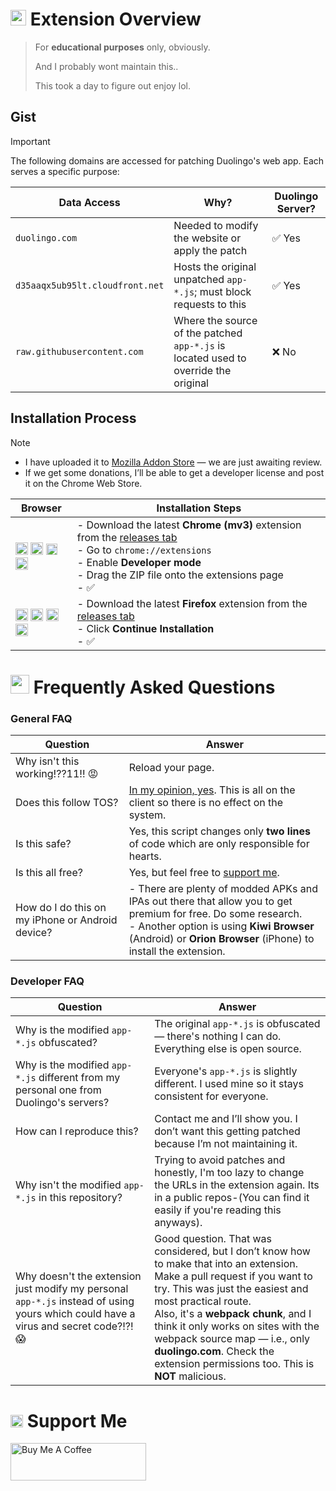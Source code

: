 # <img src="https://d35aaqx5ub95lt.cloudfront.net/images/hearts/fa8debbce8d3e515c3b08cb10271fbee.svg" width="25px"> Extension Overview

> For **educational purposes** only, obviously.
>
> And I probably wont maintain this..
> 
> This took a day to figure out enjoy lol.



## Gist
> [!IMPORTANT]  
> The following domains are accessed for patching Duolingo's web app. Each serves a specific purpose:

| **Data Access**                          | **Why?**                                                               | **Duolingo Server?** |
|-----------------------------------------|-------------------------------------------------------------------------|----------------------|
| `duolingo.com`                          | Needed to modify the website or apply the patch                         | ✅ Yes               |
| `d35aaqx5ub95lt.cloudfront.net`         | Hosts the original unpatched `app-*.js`; must block requests to this    | ✅ Yes               |
| `raw.githubusercontent.com`             | Where the source of the patched `app-*.js` is located used to override the original          | ❌ No                |


## Installation Process

> [!NOTE]
> - I have uploaded it to [Mozilla Addon Store](https://addons.mozilla.org/en-US/firefox/addon/duolingo-unlimited-hearts/) — we are just awaiting review.
> - If we get some donations, I’ll be able to get a developer license and post it on the Chrome Web Store.

| **Browser** | **Installation Steps** |
|------------------|-------------------------|
| <img src="https://upload.wikimedia.org/wikipedia/commons/e/e1/Google_Chrome_icon_%28February_2022%29.svg" width="20px"> <img src="https://upload.wikimedia.org/wikipedia/commons/9/98/Microsoft_Edge_logo_%282019%29.svg" width="20px"> <img src="https://brave.com/static-assets/images/brave-logo-sans-text.svg" width="18px"> <img src="https://upload.wikimedia.org/wikipedia/commons/4/49/Opera_2015_icon.svg" width="20px"> | - Download the latest **Chrome (mv3)** extension from the [releases tab](https://github.com/apersongithub/Duolingo-Unlimited-Hearts/releases)<br>- Go to `chrome://extensions`<br>- Enable **Developer mode**<br>- Drag the ZIP file onto the extensions page<br>- ✅ |
| <img src="https://upload.wikimedia.org/wikipedia/commons/thumb/a/a0/Firefox_logo%2C_2019.svg/1200px-Firefox_logo%2C_2019.svg.png" width="20px"> <img src="https://c.clc2l.com/c/thumbnail96webp/t/t/o/tor-browser-QaPeUi.png" width="20px"> <img src="https://upload.wikimedia.org/wikipedia/commons/d/d0/LibreWolf_icon.svg" width="20px"> <img src="https://www.waterfox.net/_astro/waterfox.aA4DFn78.svg" width="20px"> | - Download the latest **Firefox** extension from the [releases tab](https://github.com/apersongithub/Duolingo-Unlimited-Hearts/releases)<br>- Click **Continue Installation**<br>- ✅ |



# <img src="https://d35aaqx5ub95lt.cloudfront.net/images/profile/48b8884ac9d7513e65f3a2b54984c5c4.svg" width="30px"> Frequently Asked Questions
### General FAQ

| **Question** | **Answer** |
|--------------|------------|
| Why isn't this working!??11!! 😡 | Reload your page. |
| Does this follow TOS? | [In my opinion, yes](https://www.duolingo.com/guidelines#:~:text=Script%20or%20cheat,may%20be%20removed.). This is all on the client so there is no effect on the system. |
| Is this safe? | Yes, this script changes only **two lines** of code which are only responsible for hearts. |
| Is this all free? | Yes, but feel free to [support me](https://www.buymeacoffee.com/aperson). |
| How do I do this on my iPhone or Android device? | - There are plenty of modded APKs and IPAs out there that allow you to get premium for free. Do some research.<br>- Another option is using **Kiwi Browser** (Android) or **Orion Browser** (iPhone) to install the extension.|

### Developer FAQ

| **Question** | **Answer** |
|--------------|------------|
| Why is the modified `app-*.js` obfuscated? | The original `app-*.js` is obfuscated — there's nothing I can do. Everything else is open source. |
| Why is the modified `app-*.js` different from my personal one from Duolingo's servers? | Everyone's `app-*.js` is slightly different. I used mine so it stays consistent for everyone. |
| How can I reproduce this? | Contact me and I’ll show you. I don’t want this getting patched because I’m not maintaining it. |
| Why isn't the modified `app-*.js` in this repository? | Trying to avoid patches and honestly, I'm too lazy to change the URLs in the extension again. Its in a public repos-(You can find it easily if you're reading this anyways). |
| Why doesn't the extension just modify my personal `app-*.js` instead of using yours which could have a virus and secret code?!?! 😱 | Good question. That was considered, but I don’t know how to make that into an extension. Make a pull request if you want to try. This was just the easiest and most practical route.<br>Also, it's a **webpack chunk**, and I think it only works on sites with the webpack source map — i.e., only **duolingo.com**. Check the extension permissions too. This is **NOT** malicious. |

# <img src="https://d35aaqx5ub95lt.cloudfront.net/images/gems/45c14e05be9c1af1d7d0b54c6eed7eee.svg" width="20px"> Support Me

<a href="https://www.buymeacoffee.com/aperson" target="_blank"><img src="https://cdn.buymeacoffee.com/buttons/v2/default-yellow.png" alt="Buy Me A Coffee" style="height: 60px !important;width: 217px !important;" ></a>
